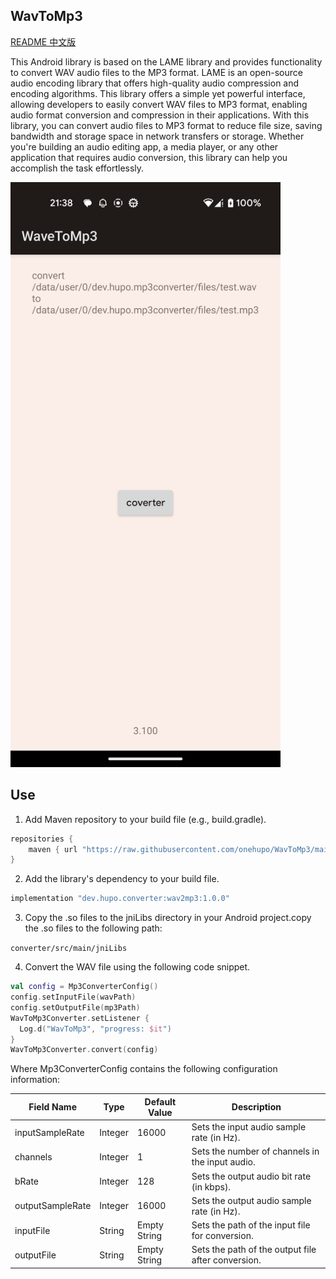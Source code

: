 ## WavToMp3

[README 中文版](./README_zh.md)

This Android library is based on the LAME library and provides functionality to convert WAV audio files to the MP3 format. 
LAME is an open-source audio encoding library that offers high-quality audio compression and encoding algorithms.
This library offers a simple yet powerful interface, allowing developers to easily convert WAV files to MP3 format,
enabling audio format conversion and compression in their applications. With this library, you can convert audio files to
MP3 format to reduce file size, saving bandwidth and storage space in network transfers or storage. Whether you're building an audio editing app, 
a media player, or any other application that requires audio conversion, this library can help you accomplish the task effortlessly.


<img src="./image/Screenshot.png" alt="Screenshot" width="432" height="936">


## Use

1. Add Maven repository to your build file (e.g., build.gradle).

```groovy
repositories {
    maven { url "https://raw.githubusercontent.com/onehupo/WavToMp3/main/repo/" }
}
```

2. Add the library's dependency to your build file.

```groovy
implementation "dev.hupo.converter:wav2mp3:1.0.0"
```

3. Copy the .so files to the jniLibs directory in your Android project.copy the .so files to the following path:

`converter/src/main/jniLibs`

4. Convert the WAV file using the following code snippet.

```kotlin
val config = Mp3ConverterConfig()
config.setInputFile(wavPath)
config.setOutputFile(mp3Path)
WavToMp3Converter.setListener {
  Log.d("WavToMp3", "progress: $it")
}
WavToMp3Converter.convert(config)
```

Where Mp3ConverterConfig contains the following configuration information:

| Field Name       | Type    | Default Value | Description                                   |
|------------------|---------|---------------|-----------------------------------------------|
| inputSampleRate  | Integer | 16000         | Sets the input audio sample rate (in Hz).      |
| channels         | Integer | 1             | Sets the number of channels in the input audio.|
| bRate            | Integer | 128           | Sets the output audio bit rate (in kbps).      |
| outputSampleRate | Integer | 16000         | Sets the output audio sample rate (in Hz).     |
| inputFile        | String  | Empty String  | Sets the path of the input file for conversion.|
| outputFile       | String  | Empty String  | Sets the path of the output file after conversion. |
